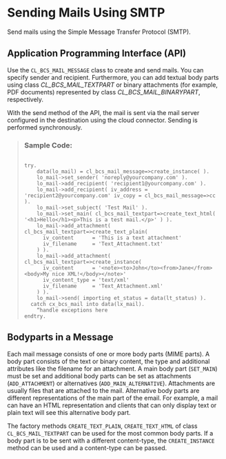 <!-- copya3d3f38de12b430bb670e418e7e66bad -->

# Sending Mails Using SMTP

Send mails using the Simple Message Transfer Protocol \(SMTP\).



<a name="copya3d3f38de12b430bb670e418e7e66bad__section_u1r_zjg_slb"/>

## Application Programming Interface \(API\)

Use the `CL_BCS_MAIL_MESSAGE` class to create and send mails. You can specify sender and recipient. Furthermore, you can add textual body parts using class *CL\_BCS\_MAIL\_TEXTPART* or binary attachments \(for example, PDF documents\) represented by class *CL\_BCS\_MAIL\_BINARYPART*, respectively.

With the send method of the API, the mail is sent via the mail server configured in the destination using the cloud connector. Sending is performed synchronously.

> ### Sample Code:  
> ```
> 
> try.
>     data(lo_mail) = cl_bcs_mail_message=>create_instance( ).
>     lo_mail->set_sender( 'noreply@yourcompany.com' ).
>     lo_mail->add_recipient( 'recipient1@yourcompany.com' ).
>     lo_mail->add_recipient( iv_address = 'recipient2@yourcompany.com' iv_copy = cl_bcs_mail_message=>cc ).
>     lo_mail->set_subject( 'Test Mail' ).
>     lo_mail->set_main( cl_bcs_mail_textpart=>create_text_html( '<h1>Hello</h1><p>This is a test mail.</p>' ) ).
>     lo_mail->add_attachment( cl_bcs_mail_textpart=>create_text_plain(
>       iv_content      = 'This is a text attachment'
>       iv_filename     = 'Text_Attachment.txt'
>     ) ).
>     lo_mail->add_attachment( cl_bcs_mail_textpart=>create_instance(
>       iv_content      = '<note><to>John</to><from>Jane</from><body>My nice XML!</body></note>'
>       iv_content_type = 'text/xml'
>       iv_filename     = 'Text_Attachment.xml'
>     ) ).
>     lo_mail->send( importing et_status = data(lt_status) ).
>   catch cx_bcs_mail into data(lx_mail).
>     “handle exceptions here
> endtry.
> 
> ```



<a name="copya3d3f38de12b430bb670e418e7e66bad__section_esb_51v_tvb"/>

## Bodyparts in a Message

Each mail message consists of one or more body parts \(MIME parts\). A body part consists of the text or binary content, the type and additional attributes like the filename for an attachment. A main body part \(`SET_MAIN`\) must be set and additional body parts can be set as attachments \(`ADD_ATTACHMENT`\) or alternatives \(`ADD_MAIN_ALTERNATIVE`\). Attachments are usually files that are attached to the mail. Alternative body parts are different representations of the main part of the email. For example, a mail can have an HTML representation and clients that can only display text or plain text will see this alternative body part.

The factory methods `CREATE_TEXT_PLAIN`, `CREATE_TEXT_HTML` of class `CL_BCS_MAIL_TEXTPART` can be used for the most common body parts. If a body part is to be sent with a different content-type, the `CREATE_INSTANCE` method can be used and a content-type can be passed.

